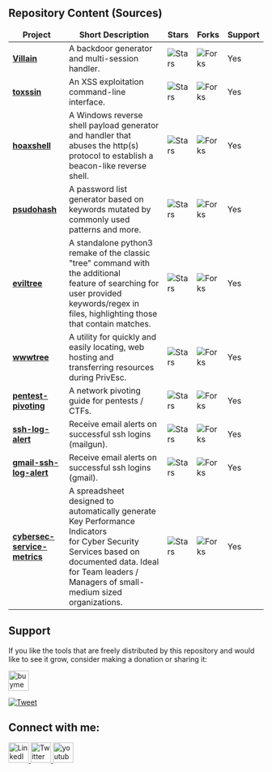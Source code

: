 ## Repository Content (Sources)
<table>
  <thead align="center">
    <tr border: none;>
      <td><b>Project</b></td>
      <td><b>Short Description</b></td>
      <td><b>Stars</b></td>
      <td><b>Forks</b></td>
      <td><b>Support</b></td>
    </tr>
  </thead>
  <tbody>
    <tr>
      <td><a href="https://github.com/t3l3machus/Villain"><b>Villain</b></a></td>
      <td>A backdoor generator and multi-session handler.</td>      
      <td><img alt="Stars" src="https://img.shields.io/github/stars/t3l3machus/Villain?style=flat-square&labelColor=343b41"/></td>
      <td><img alt="Forks" src="https://img.shields.io/github/forks/t3l3machus/Villain?style=flat-square&labelColor=343b41"/></td>
      <td>Yes</td>
    </tr>
    <tr>
      <td><a href="https://github.com/t3l3machus/toxssin"><b>toxssin</b></a></td>
      <td>An XSS exploitation command-line interface.</td>      
      <td><img alt="Stars" src="https://img.shields.io/github/stars/t3l3machus/toxssin?style=flat-square&labelColor=343b41"/></td>
      <td><img alt="Forks" src="https://img.shields.io/github/forks/t3l3machus/toxssin?style=flat-square&labelColor=343b41"/></td>
      <td>Yes</td>
    </tr>
    <tr>
      <td><a href="https://github.com/t3l3machus/hoaxshell"><b>hoaxshell</b></a></td>
      <td>A Windows reverse shell payload generator and handler that abuses the http(s) <br />protocol to establish a beacon-like reverse shell. </td>      
      <td><img alt="Stars" src="https://img.shields.io/github/stars/t3l3machus/hoaxshell?style=flat-square&labelColor=343b41"/></td>
      <td><img alt="Forks" src="https://img.shields.io/github/forks/t3l3machus/hoaxshell?style=flat-square&labelColor=343b41"/></td>
      <td>Yes</td>
    </tr> 
    <tr>
      <td><a href="https://github.com/t3l3machus/psudohash"><b>psudohash</b></a></td>
      <td>A password list generator based on keywords mutated by commonly used patterns and more.</td>      
      <td><img alt="Stars" src="https://img.shields.io/github/stars/t3l3machus/psudohash?style=flat-square&labelColor=343b41"/></td>
      <td><img alt="Forks" src="https://img.shields.io/github/forks/t3l3machus/psudohash?style=flat-square&labelColor=343b41"/></td>
      <td>Yes</td>
    </tr> 
    <tr>
      <td><a href="https://github.com/t3l3machus/eviltree"><b>eviltree</b></a></td>
      <td>A standalone python3 remake of the classic "tree" command with the additional <br />feature of searching for user provided keywords/regex in files, highlighting those that contain matches.</td>      
      <td><img alt="Stars" src="https://img.shields.io/github/stars/t3l3machus/eviltree?style=flat-square&labelColor=343b41"/></td>
      <td><img alt="Forks" src="https://img.shields.io/github/forks/t3l3machus/eviltree?style=flat-square&labelColor=343b41"/></td>
      <td>Yes</td>
    </tr>
      <tr>
      <td><a href="https://github.com/t3l3machus/wwwtree"><b>wwwtree</b></a></td>
      <td>A utility for quickly and easily locating, web hosting and transferring resources during PrivEsc.</td>      
      <td><img alt="Stars" src="https://img.shields.io/github/stars/t3l3machus/wwwtree?style=flat-square&labelColor=343b41"/></td>
      <td><img alt="Forks" src="https://img.shields.io/github/forks/t3l3machus/wwwtree?style=flat-square&labelColor=343b41"/></td>
      <td>Yes</td>
    </tr>
    <tr>
      <td><a href="https://github.com/t3l3machus/pentest-pivoting"><b>pentest-pivoting</b></a></td>
      <td>A network pivoting guide for pentests / CTFs.</td>      
      <td><img alt="Stars" src="https://img.shields.io/github/stars/t3l3machus/pentest-pivoting?style=flat-square&labelColor=343b41"/></td>
      <td><img alt="Forks" src="https://img.shields.io/github/forks/t3l3machus/pentest-pivoting?style=flat-square&labelColor=343b41"/></td>
      <td>Yes</td>
    </tr>
    <tr>
      <td><a href="https://github.com/t3l3machus/ssh-log-alert"><b>ssh-log-alert</b></a></td>
      <td>Receive email alerts on successful ssh logins (mailgun).</td>      
      <td><img alt="Stars" src="https://img.shields.io/github/stars/t3l3machus/ssh-log-alert?style=flat-square&labelColor=343b41"/></td>
      <td><img alt="Forks" src="https://img.shields.io/github/forks/t3l3machus/ssh-log-alert?style=flat-square&labelColor=343b41"/></td>
      <td>Yes</td>
    </tr>    
     <tr>
      <td><a href="https://github.com/t3l3machus/gmail-ssh-log-alert"><b>gmail-ssh-log-alert</b></a></td>
      <td>Receive email alerts on successful ssh logins (gmail).</td>      
      <td><img alt="Stars" src="https://img.shields.io/github/stars/t3l3machus/gmail-ssh-log-alert?style=flat-square&labelColor=343b41"/></td>
      <td><img alt="Forks" src="https://img.shields.io/github/forks/t3l3machus/gmail-ssh-log-alert?style=flat-square&labelColor=343b41"/></td>
      <td>Yes</td>
    </tr>
     <tr>
      <td><a href="https://github.com/t3l3machus/cybersec-service-metrics"><b>cybersec-service-metrics</b></a></td>
      <td>A spreadsheet designed to automatically generate Key Performance Indicators <br />for Cyber Security Services based on documented data. Ideal for Team leaders / Managers of small-medium sized organizations.</td>      
      <td><img alt="Stars" src="https://img.shields.io/github/stars/t3l3machus/cybersec-service-metrics?style=flat-square&labelColor=343b41"/></td>
      <td><img alt="Forks" src="https://img.shields.io/github/forks/t3l3machus/cybersec-service-metrics?style=flat-square&labelColor=343b41"/></td>
      <td>Yes</td>
    </tr>  
  </tbody>
</table>

## Support
If you like the tools that are freely distributed by this repository and would like to see it grow, consider making a donation or sharing it:  

<a href="https://www.buymeacoffee.com/t3l3machus" target="_blank">
  <img alt="buymeacoffee" height="40px" src="https://www.buymeacoffee.com/assets/img/guidelines/download-assets-sm-1.svg">
</a> 

[![Tweet](https://img.shields.io/twitter/url/http/shields.io.svg?style=social)](https://twitter.com/intent/tweet?text=Open%20source%20penetration%20testing%20tools%20for%20exploiting%20various%20attack%20vectors%21&url=https://github.com/t3l3machus/overview&via=t3l3machus&hashtags=cybersecurity,pentesting,redteaming,hacking,github)

## Connect with me:
  <a href="https://www.linkedin.com/in/panagiotis-chartas-a9b4a21a5/">
      <img alt="LinkedIn" width="40px" src="https://cdn1.iconfinder.com/data/icons/social-media-icon-1/112/linkedin-512.png"/>
  </a>

  <a href="https://twitter.com/t3l3machus">
      <img alt="Twitter" width="40px" src="https://cdn3.iconfinder.com/data/icons/2018-social-media-logotypes/1000/2018_social_media_popular_app_logo_twitter-512.png" />
  </a>


  <a href="https://www.youtube.com/channel/UCebj---w2CTP49tah7a8Veg">
    <img alt="youtube" width="40px" src="https://cdn4.iconfinder.com/data/icons/logos-and-brands/512/395_Youtube_logo-512.png" />
  </a>
